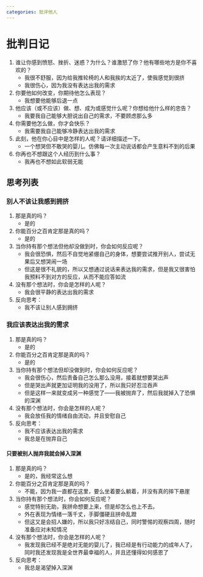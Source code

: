 ```yaml
---
categories: 批评他人
---
```


# 批判日记

1. 谁让你感到愤怒、挫折、迷惑？为什么？谁激怒了你？他有哪些地方是你不喜欢的？
    - 我很不舒服，因为给我推轮椅的人和我挨的太近了，使我感觉到很挤
    - 我很伤心，因为我没有表达出我的需求
2. 你要他如何改变，你期待他怎么表现？
    - 我想要他能够后退一点
3. 他应该（或不应该）做、想、成为或感觉什么呢？你想给他什么样的忠告？
    - 我要我自己能够大胆说出自己的需求，不要顾虑那么多
4. 你需要他怎么做，你才会快乐？
    - 我需要我自己能够冷静表达出我的需求
5. 此刻，他在你心目中是怎样的人呢？请详细描述一下。
    - 一个想哭但不敢哭的婴儿。仿佛每一次主动说话都会产生意料不到的后果
6. 你再也不想跟这个人经历到什么事？
    - 我再也不想如此软弱无能

## 思考列表

### 别人不该让我感到拥挤

1. 那是真的吗？
    - 是的
2. 你能百分之百肯定那是真的吗？
    - 是的
3. 当你持有那个想法但他却没做到时，你会如何反应呢？
    - 我会很恐惧，然后不自觉地紧绷自己的身体，想要尝试推开别人，尝试无果后又想哭闹一场
    - 但这是很不礼貌的，所以又想通过说话来表达我的需求，但是我又很害怕我预料不到对方的反应，从而不能应答如流
4. 没有那个想法时，你会是怎样的人呢？
    - 我会很平静的表达出我的需求
5. 反向思考：
    - 我不该让别人感到拥挤

### 我应该表达出我的需求

1. 那是真的吗？
    - 是的
2. 你能百分之百肯定那是真的吗？
    - 是的
3. 当你持有那个想法但却没做到时，你会如何反应呢？
    - 我会很伤心，然后责备自己怎么那么没用，接着就想要哭出声
    - 但是哭出声就更加证明我的没用了，所以我只好忍泣吞声
    - 但是这样一来就变成另一种感觉了——我被抛弃了，然后我就掉入了恐惧的深渊
4. 没有那个想法时，你会是怎样的人呢？
    - 我会放任我的情绪自由流动，并且安慰自己
5. 反向思考：
    - 我不应该表达出我的需求
    - 我总是在抛弃自己

#### 只要被别人抛弃我就会掉入深渊

1. 那是真的吗？
    - 是的，我经常这么想
2. 你能百分之百肯定那是真的吗？
    - 不能，因为我一直都在这里，要么坐着要么躺着，并没有真的摔下悬崖
3. 当你持有那个想法时，你会如何反应呢？
    - 感觉特别无助，我拼命想要上来，但是却怎么也上不去。
    - 外在表现为情绪一落千丈，手脚僵硬且拼命乱蹬
    - 但这又是会招人嫌的，所以我只好冻结自己，同时警惕的观察四周，随时准备应对未知情况
4. 没有那个想法时，你会是怎样的人呢？
    - 我发现我已经不是绝对无能的婴儿了，我已经是有行动能力的成年人了，同时我还发现我是全世界最幸福的人，并且还懂得如何感恩了
5. 反向思考：
    - 我总是渴望掉入深渊
